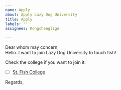 ```yaml
---
name: Apply
about: Apply Lazy Dog University
title: Apply
labels: ''
assignees: Kongchenglige

---
```


Dear whom may concern,  
Hello. I want to join Lazy Dog University to touch fish!

Check the college if you want to join it:
- [ ] [St. Fish College](https://github.com/LD-University/Colleges/tree/main/st-fish-college)

Regards,  
<YourID>


